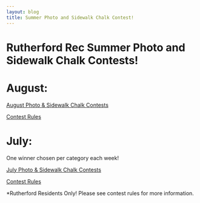 ```yaml
---
layout: blog
title: Summer Photo and Sidewalk Chalk Contest!
---
```



# Rutherford Rec Summer Photo and Sidewalk Chalk Contests!

# August: 

[August Photo & Sidewalk Chalk Contests](https://storage.googleapis.com/static.rutherford-nj.com/recreation/summer-2020/AUGUST%20Summer%20Photo%20&%20Chalk%20Contest%20Series%20(1).pdf)

[Contest Rules](https://storage.googleapis.com/static.rutherford-nj.com/recreation/summer-2020/AUGUST%20Recreation%20Summer%20Photo%20Contest%20Rules%20(1).pdf)


# July: 

One winner chosen per category each week!

[July Photo & Sidewalk Chalk Contests](https://storage.googleapis.com/static.rutherford-nj.com/recreation/posts/Photo%20%26%20Chalk%20Contest%20Flyer-Rutherford%20Recreation.pdf)

[Contest Rules](https://storage.googleapis.com/static.rutherford-nj.com/recreation/posts/Summer%20Chalk%20%26%20Photo%20Contest%20Rules-Rutherford%20Rec.pdf)


*Rutherford Residents Only! Please see contest rules for more
information.
